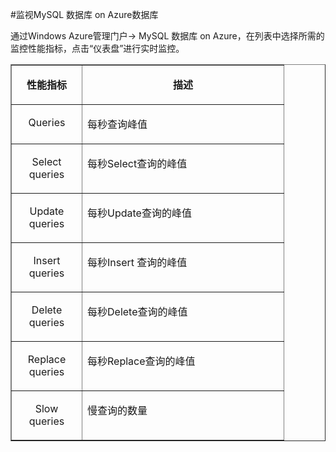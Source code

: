 <properties linkid="" urlDisplayName="" pageTitle="监视MySQL 数据库 on Azure数据库 - Azure 微软云" metaKeywords="Azure 云,技术文档,文档与资源,MySQL,数据库,监视,性能指标,Azure MySQL, MySQL PaaS,Azure MySQL PaaS, Azure MySQL Service, Azure RDS" description="MySQL 数据库 on Azure 为用户提供核心性能指标的监控,您可以通过Windows Azure管理门户的仪表盘进行查看。" metaCanonical="" services="MySQL" documentationCenter="Services" title="" authors="" solutions="" manager="" editor="" />

<tags ms.service="mysql" ms.date="" wacn.date="04/29/2015"/>

#监视MySQL 数据库 on Azure数据库

通过Windows Azure管理门户-> MySQL 数据库 on Azure，在列表中选择所需的监控性能指标，点击“仪表盘”进行实时监控。

<table border="1" cellspacing="0" cellpadding="0">
  <tr>
    <td width="96" valign="top"><p align="center"><strong>性能指标 </strong></p></td>
    <td width="306" valign="top"><p align="center"><strong>描述 </strong></p></td>
  </tr>
  <tr>
    <td width="96" valign="top"><p align="center">Queries</p></td>
    <td width="306" valign="top"><p>每秒查询峰值 </p></td>
  </tr>
  <tr>
    <td width="96" valign="top"><p align="center">Select   queries</p></td>
    <td width="306" valign="top"><p>每秒Select查询的峰值 </p></td>
  </tr>
  <tr>
    <td width="96" valign="top"><p align="center">Update   queries</p></td>
    <td width="306" valign="top"><p>每秒Update查询的峰值 </p></td>
  </tr>
  <tr>
    <td width="96" valign="top"><p align="center">Insert   queries</p></td>
    <td width="306" valign="top"><p>每秒Insert 查询的峰值 </p></td>
  </tr>
  <tr>
    <td width="96" valign="top"><p align="center">Delete   queries</p></td>
    <td width="306" valign="top"><p>每秒Delete查询的峰值 </p></td>
  </tr>
  <tr>
    <td width="96" valign="top"><p align="center">Replace   queries</p></td>
    <td width="306" valign="top"><p>每秒Replace查询的峰值 </p></td>
  </tr>
  <tr>
    <td width="96" valign="top"><p align="center">Slow   queries</p></td>
    <td width="306" valign="top"><p>慢查询的数量 </p></td>
  </tr>
</table>
